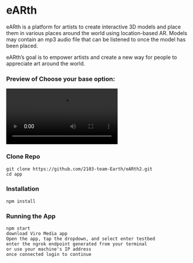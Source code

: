 # eARth

eARth is a platform for artists to create interactive 3D models and place them in various places around the world using location-based AR. Models may contain an mp3 audio file that can be listened to once the model has been placed.

eARth’s goal is to empower artists and create a new way for people to appreciate art around the world.

### Preview of Choose your base option:

![](app/res/takashiVidTest.mov)

### Clone Repo

```
git clone https://github.com/2103-team-Earth/eARth2.git
cd app
```

### Installation

```
npm install
```

### Running the App

```
npm start
download Viro Media app
Open the app, tap the dropdown, and select enter testbed
enter the ngrok endpoint generated from your terminal
or use your machine's IP address
once connected login to continue
```
